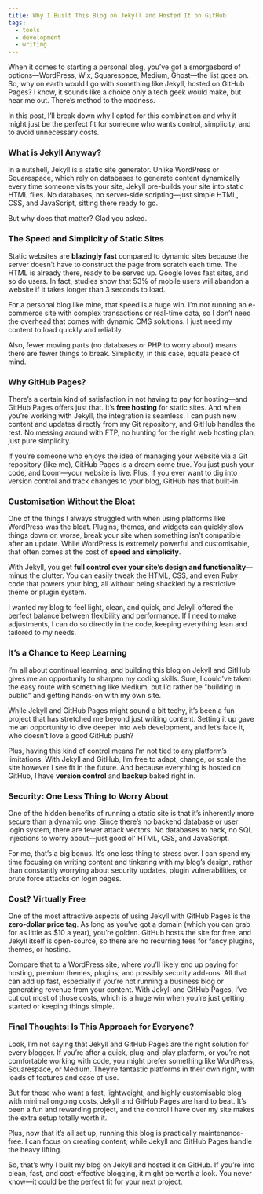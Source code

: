 ```yaml
---
title: Why I Built This Blog on Jekyll and Hosted It on GitHub
tags:
  - tools
  - development
  - writing
---
```

When it comes to starting a personal blog, you’ve got a smorgasbord of options—WordPress, Wix, Squarespace, Medium, Ghost—the list goes on. So, why on earth would I go with something like Jekyll, hosted on GitHub Pages? I know, it sounds like a choice only a tech geek would make, but hear me out. There’s method to the madness.

In this post, I’ll break down why I opted for this combination and why it might just be the perfect fit for someone who wants control, simplicity, and to avoid unnecessary costs.

### What is Jekyll Anyway?

In a nutshell, Jekyll is a static site generator. Unlike WordPress or Squarespace, which rely on databases to generate content dynamically every time someone visits your site, Jekyll pre-builds your site into static HTML files. No databases, no server-side scripting—just simple HTML, CSS, and JavaScript, sitting there ready to go.

But why does that matter? Glad you asked.

### The Speed and Simplicity of Static Sites

Static websites are **blazingly fast** compared to dynamic sites because the server doesn’t have to construct the page from scratch each time. The HTML is already there, ready to be served up. Google loves fast sites, and so do users. In fact, studies show that 53% of mobile users will abandon a website if it takes longer than 3 seconds to load.

For a personal blog like mine, that speed is a huge win. I’m not running an e-commerce site with complex transactions or real-time data, so I don’t need the overhead that comes with dynamic CMS solutions. I just need my content to load quickly and reliably. 

Also, fewer moving parts (no databases or PHP to worry about) means there are fewer things to break. Simplicity, in this case, equals peace of mind.

### Why GitHub Pages?

There’s a certain kind of satisfaction in not having to pay for hosting—and GitHub Pages offers just that. It’s **free hosting** for static sites. And when you’re working with Jekyll, the integration is seamless. I can push new content and updates directly from my Git repository, and GitHub handles the rest. No messing around with FTP, no hunting for the right web hosting plan, just pure simplicity.

If you’re someone who enjoys the idea of managing your website via a Git repository (like me), GitHub Pages is a dream come true. You just push your code, and boom—your website is live. Plus, if you ever want to dig into version control and track changes to your blog, GitHub has that built-in.

### Customisation Without the Bloat

One of the things I always struggled with when using platforms like WordPress was the bloat. Plugins, themes, and widgets can quickly slow things down or, worse, break your site when something isn’t compatible after an update. While WordPress is extremely powerful and customisable, that often comes at the cost of **speed and simplicity**.

With Jekyll, you get **full control over your site’s design and functionality**—minus the clutter. You can easily tweak the HTML, CSS, and even Ruby code that powers your blog, all without being shackled by a restrictive theme or plugin system.

I wanted my blog to feel light, clean, and quick, and Jekyll offered the perfect balance between flexibility and performance. If I need to make adjustments, I can do so directly in the code, keeping everything lean and tailored to my needs.

### It’s a Chance to Keep Learning

I’m all about continual learning, and building this blog on Jekyll and GitHub gives me an opportunity to sharpen my coding skills. Sure, I could’ve taken the easy route with something like Medium, but I’d rather be "building in public" and getting hands-on with my own site.

While Jekyll and GitHub Pages might sound a bit techy, it’s been a fun project that has stretched me beyond just writing content. Setting it up gave me an opportunity to dive deeper into web development, and let’s face it, who doesn’t love a good GitHub push?

Plus, having this kind of control means I’m not tied to any platform’s limitations. With Jekyll and GitHub, I’m free to adapt, change, or scale the site however I see fit in the future. And because everything is hosted on GitHub, I have **version control** and **backup** baked right in.

### Security: One Less Thing to Worry About

One of the hidden benefits of running a static site is that it’s inherently more secure than a dynamic one. Since there’s no backend database or user login system, there are fewer attack vectors. No databases to hack, no SQL injections to worry about—just good ol' HTML, CSS, and JavaScript. 

For me, that’s a big bonus. It’s one less thing to stress over. I can spend my time focusing on writing content and tinkering with my blog’s design, rather than constantly worrying about security updates, plugin vulnerabilities, or brute force attacks on login pages.

### Cost? Virtually Free

One of the most attractive aspects of using Jekyll with GitHub Pages is the **zero-dollar price tag**. As long as you’ve got a domain (which you can grab for as little as $10 a year), you’re golden. GitHub hosts the site for free, and Jekyll itself is open-source, so there are no recurring fees for fancy plugins, themes, or hosting.

Compare that to a WordPress site, where you’ll likely end up paying for hosting, premium themes, plugins, and possibly security add-ons. All that can add up fast, especially if you’re not running a business blog or generating revenue from your content. With Jekyll and GitHub Pages, I’ve cut out most of those costs, which is a huge win when you’re just getting started or keeping things simple.

### Final Thoughts: Is This Approach for Everyone?

Look, I’m not saying that Jekyll and GitHub Pages are the right solution for every blogger. If you’re after a quick, plug-and-play platform, or you’re not comfortable working with code, you might prefer something like WordPress, Squarespace, or Medium. They’re fantastic platforms in their own right, with loads of features and ease of use.

But for those who want a fast, lightweight, and highly customisable blog with minimal ongoing costs, Jekyll and GitHub Pages are hard to beat. It’s been a fun and rewarding project, and the control I have over my site makes the extra setup totally worth it.

Plus, now that it’s all set up, running this blog is practically maintenance-free. I can focus on creating content, while Jekyll and GitHub Pages handle the heavy lifting.

So, that’s why I built my blog on Jekyll and hosted it on GitHub. If you’re into clean, fast, and cost-effective blogging, it might be worth a look. You never know—it could be the perfect fit for your next project.